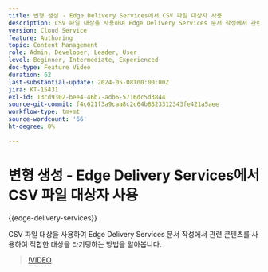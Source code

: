 ```yaml
---
title: 변형 생성 - Edge Delivery Services에서 CSV 파일 대상자 사용
description: CSV 파일 대상을 사용하여 Edge Delivery Services 문서 작성에서 관련 콘텐츠를 사용하여 적합한 대상을 타기팅하는 방법을 알아봅니다.
version: Cloud Service
feature: Authoring
topic: Content Management
role: Admin, Developer, Leader, User
level: Beginner, Intermediate, Experienced
doc-type: Feature Video
duration: 62
last-substantial-update: 2024-05-08T00:00:00Z
jira: KT-15431
exl-id: 13cd9302-bee4-46b7-adb6-5716dc5d3844
source-git-commit: f4c621f3a9caa8c2c64b8323312343fe421a5aee
workflow-type: tm+mt
source-wordcount: '66'
ht-degree: 0%

---
```


# 변형 생성 - Edge Delivery Services에서 CSV 파일 대상자 사용

{{edge-delivery-services}}

CSV 파일 대상을 사용하여 Edge Delivery Services 문서 작성에서 관련 콘텐츠를 사용하여 적합한 대상을 타기팅하는 방법을 알아봅니다.

>[!VIDEO](https://video.tv.adobe.com/v/3428793/?learn=on)
